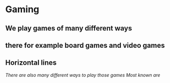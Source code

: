 # Gaming
## We play games of many different ways 
## there for example board games and video games


## Horizontal lines

_There are also many different ways to play those games_
*Most known are*


